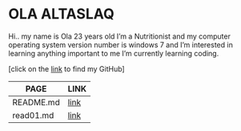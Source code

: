 
# OLA ALTASLAQ 
Hi.. my name is Ola 23 years old I’m a Nutritionist and my computer operating system version number is windows 7 and I’m interested in learning anything important to me I’m currently learning coding.

[click on the [link](https://github.com/olaaltaslaq) to find my GitHub]

| PAGE      | LINK |
| ----------- | ----------- |
| README.md | [link](https://olaaltaslaq.github.io/reading-notes/)|
| read01.md |  [link](https://olaaltaslaq.github.io/reading-notes/read01)|

